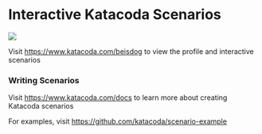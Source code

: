 # Interactive Katacoda Scenarios

[![](http://shields.katacoda.com/katacoda/beisdog/count.svg)](https://www.katacoda.com/beisdog "Get your profile on Katacoda.com")

Visit https://www.katacoda.com/beisdog to view the profile and interactive scenarios

### Writing Scenarios
Visit https://www.katacoda.com/docs to learn more about creating Katacoda scenarios

For examples, visit https://github.com/katacoda/scenario-example
